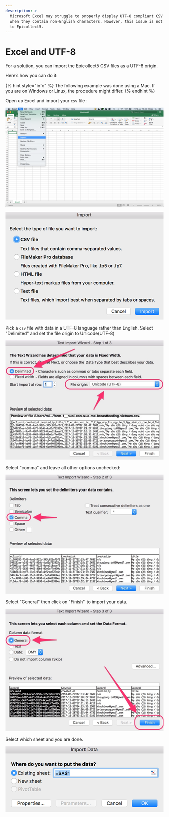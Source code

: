 ```yaml
---
description: >-
  Microsoft Excel may struggle to properly display UTF-8 compliant CSV files
  when they contain non-English characters. However, this issue is not related
  to Epicollect5.
---
```


# Excel and UTF-8

For a solution, you can import the Epicollect5 CSV files as a UTF-8 origin.&#x20;

Here’s how you can do it:

{% hint style="info" %}
The following example was done using a Mac. If you are on Windows or Linux, the procedure might differ.
{% endhint %}

Open up Excel and import your `csv` file:

![](<../.gitbook/assets/Screen Shot 2019-04-12 at 13.49.34.png>)

![](<../.gitbook/assets/Screen Shot 2019-04-12 at 14.18.54.png>)

Pick a `csv` file with data in a UTF-8 language rather than English. Select "Delimited" and set the file origin to Unicode(UTF-8)

![](../.gitbook/assets/excel-utf8-8.jpg)

Select "comma" and leave all other options unchecked:

![](../.gitbook/assets/excel-utf8-6.jpg)

Select "General" then click on "Finish" to import your data.

![](../.gitbook/assets/excel-utf8-5.jpg)

Select which sheet and you are done.

![](<../.gitbook/assets/Screen Shot 2019-04-12 at 14.14.46.png>)

